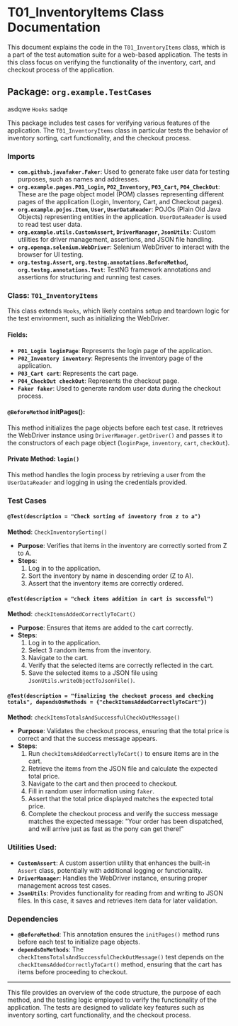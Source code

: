 # T01_InventoryItems Class Documentation

This document explains the code in the `T01_InventoryItems` class, which is a part of the test automation suite for a web-based application. The tests in this class focus on verifying the functionality of the inventory, cart, and checkout process of the application.

## Package: `org.example.TestCases`

 asdqwe `Hooks`  sadqe



This package includes test cases for verifying various features of the application. The `T01_InventoryItems` class in particular tests the behavior of inventory sorting, cart functionality, and the checkout process.


### Imports

- **`com.github.javafaker.Faker`**: Used to generate fake user data for testing purposes, such as names and addresses.
- **`org.example.pages.P01_Login`, `P02_Inventory`, `P03_Cart`, `P04_CheckOut`**: These are the page object model (POM) classes representing different pages of the application (Login, Inventory, Cart, and Checkout pages).
- **`org.example.pojos.Item`, `User`, `UserDataReader`**: POJOs (Plain Old Java Objects) representing entities in the application. `UserDataReader` is used to read test user data.
- **`org.example.utils.CustomAssert`, `DriverManager`, `JsonUtils`**: Custom utilities for driver management, assertions, and JSON file handling.
- **`org.openqa.selenium.WebDriver`**: Selenium WebDriver to interact with the browser for UI testing.
- **`org.testng.Assert`, `org.testng.annotations.BeforeMethod`, `org.testng.annotations.Test`**: TestNG framework annotations and assertions for structuring and running test cases.



### Class: `T01_InventoryItems`
This class extends `Hooks`, which likely contains setup and teardown logic for the test environment, such as initializing the WebDriver.

#### Fields:
- **`P01_Login loginPage`**: Represents the login page of the application.
- **`P02_Inventory inventory`**: Represents the inventory page of the application.
- **`P03_Cart cart`**: Represents the cart page.
- **`P04_CheckOut checkOut`**: Represents the checkout page.
- **`Faker faker`**: Used to generate random user data during the checkout process.

#### `@BeforeMethod` initPages():
This method initializes the page objects before each test case. It retrieves the WebDriver instance using `DriverManager.getDriver()` and passes it to the constructors of each page object (`loginPage`, `inventory`, `cart`, `checkOut`).

#### Private Method: `login()`
This method handles the login process by retrieving a user from the `UserDataReader` and logging in using the credentials provided.

### Test Cases

#### `@Test(description = "Check sorting of inventory from z to a")`
**Method**: `CheckInventorySorting()`

- **Purpose**: Verifies that items in the inventory are correctly sorted from Z to A.
- **Steps**:
    1. Log in to the application.
    2. Sort the inventory by name in descending order (Z to A).
    3. Assert that the inventory items are correctly ordered.

#### `@Test(description = "check items addition in cart is successful")`
**Method**: `checkItemsAddedCorrectlyToCart()`

- **Purpose**: Ensures that items are added to the cart correctly.
- **Steps**:
    1. Log in to the application.
    2. Select 3 random items from the inventory.
    3. Navigate to the cart.
    4. Verify that the selected items are correctly reflected in the cart.
    5. Save the selected items to a JSON file using `JsonUtils.writeObjectToJsonFile()`.

#### `@Test(description = "finalizing the checkout process and checking totals", dependsOnMethods = {"checkItemsAddedCorrectlyToCart"})`
**Method**: `checkItemsTotalsAndSuccessfulCheckOutMessage()`

- **Purpose**: Validates the checkout process, ensuring that the total price is correct and that the success message appears.
- **Steps**:
    1. Run `checkItemsAddedCorrectlyToCart()` to ensure items are in the cart.
    2. Retrieve the items from the JSON file and calculate the expected total price.
    3. Navigate to the cart and then proceed to checkout.
    4. Fill in random user information using `faker`.
    5. Assert that the total price displayed matches the expected total price.
    6. Complete the checkout process and verify the success message matches the expected message: "Your order has been dispatched, and will arrive just as fast as the pony can get there!"

### Utilities Used:

- **`CustomAssert`**: A custom assertion utility that enhances the built-in `Assert` class, potentially with additional logging or functionality.
- **`DriverManager`**: Handles the WebDriver instance, ensuring proper management across test cases.
- **`JsonUtils`**: Provides functionality for reading from and writing to JSON files. In this case, it saves and retrieves item data for later validation.

### Dependencies

- **`@BeforeMethod`**: This annotation ensures the `initPages()` method runs before each test to initialize page objects.
- **`dependsOnMethods`**: The `checkItemsTotalsAndSuccessfulCheckOutMessage()` test depends on the `checkItemsAddedCorrectlyToCart()` method, ensuring that the cart has items before proceeding to checkout.

---

This file provides an overview of the code structure, the purpose of each method, and the testing logic employed to verify the functionality of the application. The tests are designed to validate key features such as inventory sorting, cart functionality, and the checkout process.